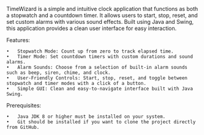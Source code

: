 TimeWizard is a simple and intuitive clock application that functions as both a stopwatch and a countdown timer. It allows users to start, stop, reset, and set custom alarms with various sound effects. Built using Java and Swing, this application provides a clean user interface for easy interaction.

Features:

	•	Stopwatch Mode: Count up from zero to track elapsed time.
	•	Timer Mode: Set countdown timers with custom durations and sound alarms.
	•	Alarm Sounds: Choose from a selection of built-in alarm sounds such as beep, siren, chime, and clock.
	•	User-Friendly Controls: Start, stop, reset, and toggle between stopwatch and timer modes with a click of a button.
	•	Simple GUI: Clean and easy-to-navigate interface built with Java Swing.

Prerequisites:

	•	Java JDK 8 or higher must be installed on your system.
	•	Git should be installed if you want to clone the project directly from GitHub.

